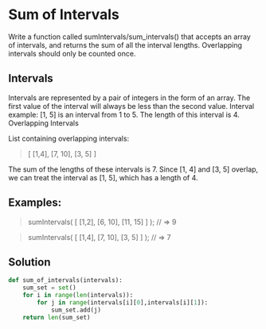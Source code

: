 # Sum of Intervals
Write a function called sumIntervals/sum_intervals() that accepts an array of intervals,
and returns the sum of all the interval lengths. Overlapping intervals should only be counted once.
## Intervals

Intervals are represented by a pair of integers in the form of an array. The first value of the interval will always be less than the second value. Interval example: [1, 5] is an interval from 1 to 5. The length of this interval is 4.
Overlapping Intervals

List containing overlapping intervals:

>[
>   [1,4],
>   [7, 10],
>   [3, 5]
>]

The sum of the lengths of these intervals is 7. Since [1, 4] and [3, 5] overlap, we can treat the interval as [1, 5], which has a length of 4.
## Examples:

>sumIntervals( [
>   [1,2],
>   [6, 10],
>   [11, 15]
>] ); // => 9

>sumIntervals( [
>   [1,4],
>   [7, 10],
>   [3, 5]
>] ); // => 7

## Solution
```python
def sum_of_intervals(intervals):
	sum_set = set()
	for i in range(len(intervals)):
		for j in range(intervals[i][0],intervals[i][1]):
			sum_set.add(j)
	return len(sum_set)
```
